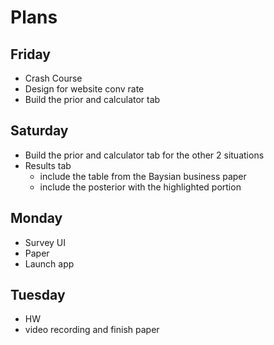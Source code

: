 # Plans

## Friday

* Crash Course
* Design for website conv rate
* Build the prior and calculator tab

## Saturday

* Build the prior and calculator tab for the other 2 situations
* Results tab
  * include the table from the Baysian business paper
  * include the posterior with the highlighted portion

## Monday

* Survey UI
* Paper
* Launch app

## Tuesday

* HW
* video recording and finish paper